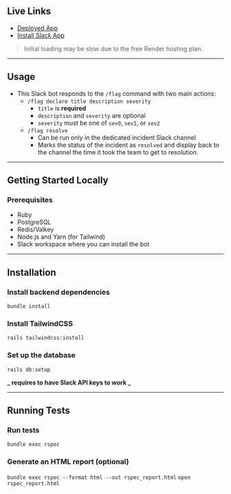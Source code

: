 ## Live Links

- [Deployed App](https://slack-bot-evrb.onrender.com/incidents)
- [Install Slack App](https://slack.com/oauth/v2/authorize?client_id=5146735051126.8677850953682&scope=channels:manage,channels:read,channels:write.invites,chat:write,commands,groups:write,im:write,mpim:write,team:read,users:read,users:read.email,channels:join&user_scope=channels:read,channels:write,channels:write.invites,chat:write,groups:write,im:write,mpim:write,users:read,users:read.email)

> Initial loading may be slow due to the free Render hosting plan.

---

## Usage

- This Slack bot responds to the `/flag` command with two main actions:
  - `/flag declare title description severity`
    - `title` is **required**
    - `description` and `severity` are optional
    - `severity` must be one of `sev0`, `sev1`, or `sev2`
  - `/flag resolve`
    - Can be run only in the dedicated incident Slack channel
    - Marks the status of the incident as `resolved` and display back to the channel the time it took the team to get to resolution.

---

## Getting Started Locally

### Prerequisites

- Ruby
- PostgreSQL
- Redis/Valkey
- Node.js and Yarn (for Tailwind)
- Slack workspace where you can install the bot

---

## Installation

### Install backend dependencies

`bundle install`

### Install TailwindCSS

`rails tailwindcss:install`

### Set up the database

`rails db:setup`

**_ requires to have Slack API keys to work _**

---

## Running Tests

### Run tests

`bundle exec rspec`

### Generate an HTML report (optional)

`bundle exec rspec --format html --out rspec_report.html`
`open rspec_report.html`
